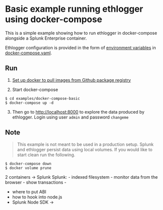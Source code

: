 # Basic example running ethlogger using docker-compose

This is a simple example showing how to run ethlogger in docker-compose alongside a Splunk Enterprise container.

Ethlogger configuration is provided in the form of [environment variables](../../docs/cli.md#environment-variables) in [docker-compose.yaml](./docker-compose.yaml#L25).

## Run

1. [Set up docker to pull images from Github package registry](https://help.github.com/en/github/managing-packages-with-github-packages/configuring-docker-for-use-with-github-packages)

2. Start docker-compose

```sh-session
$ cd examples/docker-compose-basic
$ docker-compose up -d
```

3. Then go to [http://localhost:8000](http://localhost:8000) to explore the data produced by ethlogger.
   Login using user `admin` and password `changeme`

## Note

> This example is not meant to be used in a production setup.
> Splunk and ethlogger persist data using local volumes. If you would like to start clean run the following.

```sh-session
$ docker-compose down
$ docker volume prune
```

2 containers -> Splunk
Splunk:
	- indexed filesystem
	- monitor data from the browser
	- show transactions
	- 

- where to put ABI
- how to hook into node.js
- Splunk Node SDK
	-> 